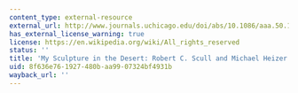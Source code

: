 ```yaml
---
content_type: external-resource
external_url: http://www.journals.uchicago.edu/doi/abs/10.1086/aaa.50.1_2.23025824
has_external_license_warning: true
license: https://en.wikipedia.org/wiki/All_rights_reserved
status: ''
title: 'My Sculpture in the Desert: Robert C. Scull and Michael Heizer'
uid: 8f636e76-1927-480b-aa99-07324bf4931b
wayback_url: ''
---
```

